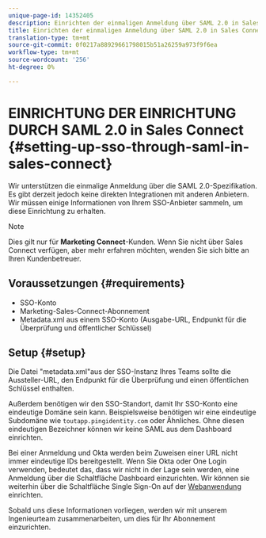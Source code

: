 ```yaml
---
unique-page-id: 14352405
description: Einrichten der einmaligen Anmeldung über SAML 2.0 in Sales Connect - Marketing Docs - Produktdokumentation
title: Einrichten der einmaligen Anmeldung über SAML 2.0 in Sales Connect
translation-type: tm+mt
source-git-commit: 0f0217a88929661798015b51a26259a973f9f6ea
workflow-type: tm+mt
source-wordcount: '256'
ht-degree: 0%

---
```



# EINRICHTUNG DER EINRICHTUNG DURCH SAML 2.0 in Sales Connect {#setting-up-sso-through-saml-in-sales-connect}

Wir unterstützen die einmalige Anmeldung über die SAML 2.0-Spezifikation. Es gibt derzeit jedoch keine direkten Integrationen mit anderen Anbietern. Wir müssen einige Informationen von Ihrem SSO-Anbieter sammeln, um diese Einrichtung zu erhalten.

>[!NOTE]
>
>Dies gilt nur für **Marketing Connect**-Kunden. Wenn Sie nicht über Sales Connect verfügen, aber mehr erfahren möchten, wenden Sie sich bitte an Ihren Kundenbetreuer.

## Voraussetzungen {#requirements}

* SSO-Konto
* Marketing-Sales-Connect-Abonnement
* Metadata.xml aus einem SSO-Konto (Ausgabe-URL, Endpunkt für die Überprüfung und öffentlicher Schlüssel)

## Setup {#setup}

Die Datei &quot;metadata.xml&quot;aus der SSO-Instanz Ihres Teams sollte die Aussteller-URL, den Endpunkt für die Überprüfung und einen öffentlichen Schlüssel enthalten.

Außerdem benötigen wir den SSO-Standort, damit Ihr SSO-Konto eine eindeutige Domäne sein kann. Beispielsweise benötigen wir eine eindeutige Subdomäne wie `toutapp.pingidentity.com` oder Ähnliches. Ohne diesen eindeutigen Bezeichner können wir keine SAML aus dem Dashboard einrichten.

Bei einer Anmeldung und Okta werden beim Zuweisen einer URL nicht immer eindeutige IDs bereitgestellt. Wenn Sie Okta oder One Login verwenden, bedeutet das, dass wir nicht in der Lage sein werden, eine Anmeldung über die Schaltfläche Dashboard einzurichten. Wir können sie weiterhin über die Schaltfläche Single Sign-On auf der [Webanwendung](http://toutapp.com/login) einrichten.

Sobald uns diese Informationen vorliegen, werden wir mit unserem Ingenieurteam zusammenarbeiten, um dies für Ihr Abonnement einzurichten.
